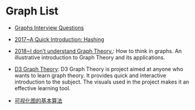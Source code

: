 # Graph List

- [Graphs Interview Questions](http://www.techiedelight.com/graphs-interview-questions/)

- [2017~A Quick Introduction: Hashing](https://hackernoon.com/a-quick-introduction-hashing-c32d1dc91871)

- [2018~I don’t understand Graph Theory.](https://parg.co/UI8): How to think in graphs. An illustrative introduction to Graph Theory and its applications.

- [D3 Graph Theory](https://mrpandey.github.io/d3graphTheory/index.html): D3 Graph Theory is project aimed at anyone who wants to learn graph theory. It provides quick and interactive introduction to the subject. The visuals used in the project makes it an effective learning tool.

- [可视化图的基本算法](http://blog.rainy.im/2016/04/25/graph-algos/)
